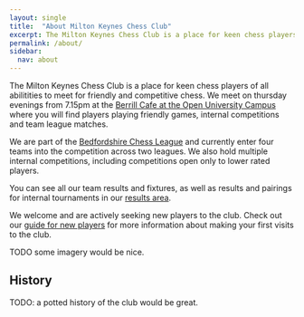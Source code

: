 ```yaml
---
layout: single
title:  "About Milton Keynes Chess Club"
excerpt: The Milton Keynes Chess Club is a place for keen chess players of all abilitities to meet for friendly and competitive chess.
permalink: /about/
sidebar:
  nav: about
---
```


The Milton Keynes Chess Club is a place for keen chess players of all abilitities to meet for friendly and competitive chess. We meet on thursday evenings from 7.15pm at the [Berrill Cafe at the Open University Campus](/about/location.html) where you will find players playing friendly games, internal competitions and team league matches.

We are part of the [Bedfordshire Chess League](https://lms.englishchess.org.uk/lms/organisation/308) and currently enter four teams into the competition across two leagues. We also hold multiple internal competitions, including competitions open only to lower rated players.

You can see all our team results and fixtures, as well as results and pairings for internal tournaments in our [results area](/results/).

We welcome and are actively seeking new players to the club. Check out our [guide for new players](/about/new-players.html) for more information about making your first visits to the club.

TODO some imagery would be nice.

## History

TODO: a potted history of the club would be great.
